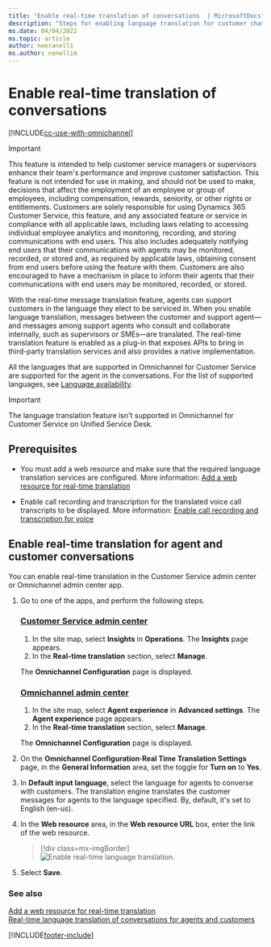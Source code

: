 ```yaml
---
title: "Enable real-time translation of conversations  | MicrosoftDocs"
description: "Steps for enabling language translation for customer chats in the Omnichannel for Customer Service app."
ms.date: 04/04/2022
ms.topic: article
author: neeranelli
ms.author: nenellim
---
```


# Enable real-time translation of conversations

[!INCLUDE[cc-use-with-omnichannel](../../includes/cc-use-with-omnichannel.md)]

> [!IMPORTANT]
> This feature is intended to help customer service managers or supervisors enhance their team's performance and improve customer satisfaction. This feature is not intended for use in making, and should not be used to make, decisions that affect the employment of an employee or group of employees, including compensation, rewards, seniority, or other rights or entitlements. Customers are solely responsible for using Dynamics 365 Customer Service, this feature, and any associated feature or service in compliance with all applicable laws, including laws relating to accessing individual employee analytics and monitoring, recording, and storing communications with end users. This also includes adequately notifying end users that their communications with agents may be monitored, recorded, or stored and, as required by applicable laws, obtaining consent from end users before using the feature with them. Customers are also encouraged to have a mechanism in place to inform their agents that their communications with end users may be monitored, recorded, or stored.

With the real-time message translation feature, agents can support customers in the language they elect to be serviced in. When you enable language translation, messages between the customer and support agent&mdash;and messages among support agents who consult and collaborate internally, such as supervisors or SMEs&mdash;are translated. The real-time translation feature is enabled as a plug-in that exposes APIs to bring in third-party translation services and also provides a native implementation.

All the languages that are supported in Omnichannel for Customer Service are supported for the agent in the conversations. For the list of supported languages, see [Language availability](../implement/international-availability.md).

> [!Important]
> The language translation feature isn't supported in Omnichannel for Customer Service on Unified Service Desk.

## Prerequisites

- You must add a web resource and make sure that the required language translation services are configured. More information: [Add a web resource for real-time translation](../develop/add-web-resource-real-time-translation.md)

- Enable call recording and transcription for the translated voice call transcripts to be displayed. More information: [Enable call recording and transcription for voice](voice-channel-configure-transcripts.md#enable-call-recording-and-transcription-for-voice)

## Enable real-time translation for agent and customer conversations

You can enable real-time translation in the Customer Service admin center or Omnichannel admin center app.

1. Go to one of the apps, and perform the following steps.
   
   ### [Customer Service admin center](#tab/customerserviceadmincenter)

     1. In the site map, select **Insights** in **Operations**. The **Insights** page appears.
     2. In the **Real-time translation** section, select **Manage**.

     The **Omnichannel Configuration** page is displayed.       

   ### [Omnichannel admin center](#tab/omnichanneladmincenter)
    
     1. In the site map, select **Agent experience** in **Advanced settings**. The **Agent experience** page appears.
     2. In the **Real-time translation** section, select **Manage**.

      The **Omnichannel Configuration** page is displayed. 

2. On the **Omnichannel Configuration·Real Time Translation Settings** page, in the **General Information** area, set the toggle for **Turn on** to **Yes**.
3. In **Default input language**, select the language for agents to converse with customers. The translation engine translates the customer messages for agents to the language specified. By, default, it's set to English (en-us).
4. In the **Web resource** area, in the **Web resource URL** box, enter the link of the web resource.
    > [!div class=mx-imgBorder]
    > ![Enable real-time language translation.](../media/real-time-translation.png "Enable real-time language translation")
5. Select **Save**.

### See also

[Add a web resource for real-time translation](../develop/add-web-resource-real-time-translation.md)  
[Real-time language translation of conversations for agents and customers](../use/oc-real-time-translation.md)  


[!INCLUDE[footer-include](../../includes/footer-banner.md)]

